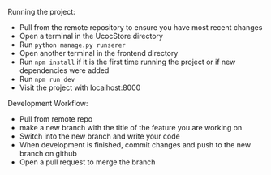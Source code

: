 Running the project:
  - Pull from the remote repository to ensure you have most recent changes
  - Open a terminal in the UcocStore directory
  - Run ```python manage.py runserer```
  - Open another terminal in the frontend directory
  - Run ```npm install``` if it is the first time running the project or if new dependencies were added
  - Run ```npm run dev```
  - Visit the project with localhost:8000

Development Workflow:
  - Pull from remote repo
  - make a new branch with the title of the feature you are working on
  - Switch into the new branch and write your code
  - When development is finished, commit changes and push to the new branch on github
  - Open a pull request to merge the branch
